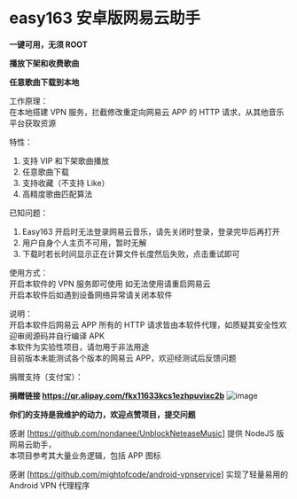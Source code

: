# easy163 安卓版网易云助手  

**一键可用，无须 ROOT**  

**播放下架和收费歌曲**  

**任意歌曲下载到本地**  

工作原理：  
在本地搭建 VPN 服务，拦截修改重定向网易云 APP 的 HTTP 请求，从其他音乐平台获取资源

特性：
1. 支持 VIP 和下架歌曲播放
2. 任意歌曲下载
3. 支持收藏（不支持 Like）
4. 高精度歌曲匹配算法

已知问题：   
1. Easy163 开启时无法登录网易云音乐，请先关闭时登录，登录完毕后再打开
2. 用户自身个人主页不可用，暂时无解
3. 下载时若长时间显示正在计算文件长度然后失败，点击重试即可

使用方式：    
开启本软件的 VPN 服务即可使用
如无法使用请重启网易云  
开启本软件后如遇到设备网络异常请关闭本软件  

说明：    
开启本软件后网易云 APP 所有的 HTTP 请求皆由本软件代理，如质疑其安全性欢迎审阅源码并自行编译 APK     
本软件为实验性项目，请勿用于非法用途      
目前版本未能测试各个版本的网易云 APP，欢迎经测试后反馈问题    


捐赠支持（支付宝）：

**捐赠链接 https://qr.alipay.com/fkx11633kcs1ezhpuvixc2b**
![image](https://wx1.sinaimg.cn/mw690/00622KNxgy1gidsm87al4j30mx0mxad9.jpg=200x200)

**你们的支持是我维护的动力，欢迎点赞项目，提交问题**

感谢 [https://github.com/nondanee/UnblockNeteaseMusic] 提供 NodeJS 版网易云助手，  
本项目参考其大量业务逻辑，包括 APP 图标

感谢 [https://github.com/mightofcode/android-vpnservice] 实现了轻量易用的 Android VPN 代理程序
